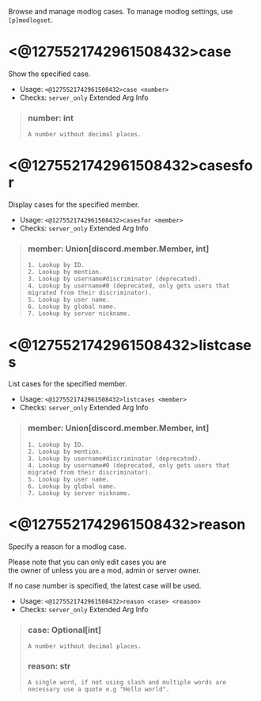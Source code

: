 Browse and manage modlog cases. To manage modlog settings, use `[p]modlogset`.

# <@1275521742961508432>case
Show the specified case.<br/>
 - Usage: `<@1275521742961508432>case <number>`
 - Checks: `server_only`
Extended Arg Info
> ### number: int
> ```
> A number without decimal places.
> ```
# <@1275521742961508432>casesfor
Display cases for the specified member.<br/>
 - Usage: `<@1275521742961508432>casesfor <member>`
 - Checks: `server_only`
Extended Arg Info
> ### member: Union[discord.member.Member, int]
> 
> 
>     1. Lookup by ID.
>     2. Lookup by mention.
>     3. Lookup by username#discriminator (deprecated).
>     4. Lookup by username#0 (deprecated, only gets users that migrated from their discriminator).
>     5. Lookup by user name.
>     6. Lookup by global name.
>     7. Lookup by server nickname.
> 
>     
# <@1275521742961508432>listcases
List cases for the specified member.<br/>
 - Usage: `<@1275521742961508432>listcases <member>`
 - Checks: `server_only`
Extended Arg Info
> ### member: Union[discord.member.Member, int]
> 
> 
>     1. Lookup by ID.
>     2. Lookup by mention.
>     3. Lookup by username#discriminator (deprecated).
>     4. Lookup by username#0 (deprecated, only gets users that migrated from their discriminator).
>     5. Lookup by user name.
>     6. Lookup by global name.
>     7. Lookup by server nickname.
> 
>     
# <@1275521742961508432>reason
Specify a reason for a modlog case.<br/>

Please note that you can only edit cases you are<br/>
the owner of unless you are a mod, admin or server owner.<br/>

If no case number is specified, the latest case will be used.<br/>
 - Usage: `<@1275521742961508432>reason <case> <reason>`
 - Checks: `server_only`
Extended Arg Info
> ### case: Optional[int]
> ```
> A number without decimal places.
> ```
> ### reason: str
> ```
> A single word, if not using slash and multiple words are necessary use a quote e.g "Hello world".
> ```
